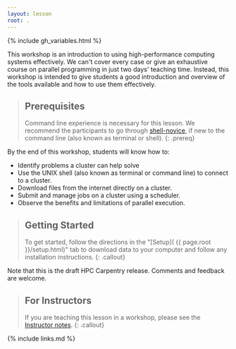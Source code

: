 ```yaml
---
layout: lesson
root: .
---
```


{% include gh_variables.html %}

This workshop is an introduction to using high-performance computing systems
effectively. We can't cover every case or give an exhaustive course on parallel
programming in just two days' teaching time. Instead, this workshop is intended
to give students a good introduction and overview of the tools available and
how to use them effectively.

> ## Prerequisites
>
> Command line experience is necessary for this lesson. We recommend the
> participants to go through
> [shell-novice](https://swcarpentry.github.io/shell-novice/), if new to the
> command line (also known as terminal or shell).
{: .prereq}

By the end of this workshop, students will know how to:

* Identify problems a cluster can help solve
* Use the UNIX shell (also known as terminal or command line) to
connect to a cluster.
* Download files from the internet directly on a cluster.
* Submit and manage jobs on a cluster using a scheduler.
* Observe the benefits and limitations of parallel execution.

> ## Getting Started
>
> To get started, follow the directions in the "[Setup](
> {{ page.root }}/setup.html)" tab to download data to your computer and follow
> any installation instructions.
{: .callout}

Note that this is the draft HPC Carpentry release. Comments and feedback are
welcome.

> ## For Instructors
>
> If you are teaching this lesson in a workshop, please see the
> [Instructor notes](guide/).
{: .callout}

{% include links.md %}
